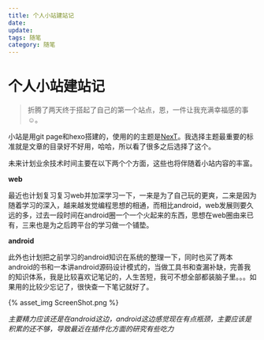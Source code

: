 ```yaml
---
title: 个人小站建站记
date: 
update:
tags: 随笔
category: 随笔
---
```

# 个人小站建站记

> 折腾了两天终于搭起了自己的第一个站点，恩，一件让我充满幸福感的事☺️。

小站是用git page和hexo搭建的，使用的的主题是[NexT](https://github.com/iissnan/hexo-theme-next)。我选择主题最重要的标准就是文章的目录好不好用，哈哈，所以看了很多之后选择了这个。

<!-- more -->


未来计划业余技术时间主要在以下两个个方面，这些也将伴随着小站内容的丰富。

**web**

最近也计划复习复习web并加深学习一下，一来是为了自己玩的更爽，二来是因为随着学习的深入，越来越发觉编程思想的相通，而相比android，web发展则要久远的多，过去一段时间在android圈一个一个火起来的东西，思想在web圈由来已有，三来也是为之后跨平台的学习做一个铺垫。

**android**

此外也计划把之前学习的android知识在系统的整理一下，同时也买了两本android的书和一本讲android源码设计模式的，当做工具书和查漏补缺，完善我的知识体系，我是比较喜欢记笔记的，人生苦短，我可不想全部都装脑子里。。。如果用的比较少忘记了，很快查一下笔记就好了。

{% asset_img ScreenShot.png  %}


*主要精力应该还是在android这边，android这边感觉现在有点瓶颈，主要应该是积累的还不够，导致最近在插件化方面的研究有些吃力*



